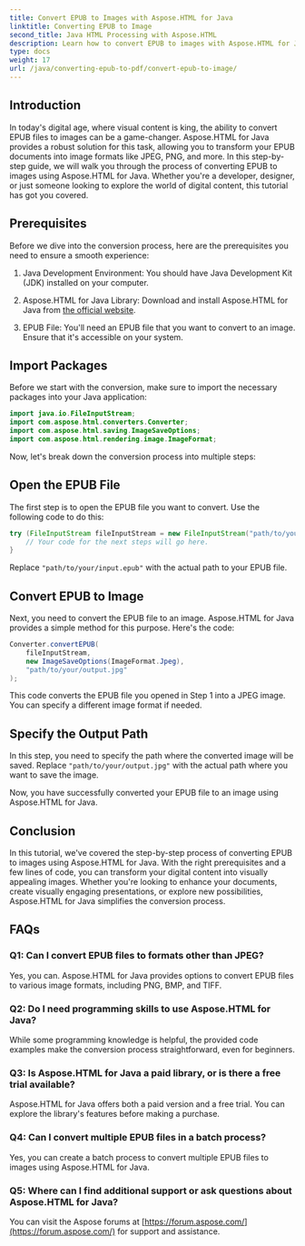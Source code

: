 ```yaml
---
title: Convert EPUB to Images with Aspose.HTML for Java
linktitle: Converting EPUB to Image
second_title: Java HTML Processing with Aspose.HTML
description: Learn how to convert EPUB to images with Aspose.HTML for Java. Transform your digital content effortlessly. Step-by-step guide included.
type: docs
weight: 17
url: /java/converting-epub-to-pdf/convert-epub-to-image/
---
```


## Introduction

In today's digital age, where visual content is king, the ability to convert EPUB files to images can be a game-changer. Aspose.HTML for Java provides a robust solution for this task, allowing you to transform your EPUB documents into image formats like JPEG, PNG, and more. In this step-by-step guide, we will walk you through the process of converting EPUB to images using Aspose.HTML for Java. Whether you're a developer, designer, or just someone looking to explore the world of digital content, this tutorial has got you covered.

## Prerequisites

Before we dive into the conversion process, here are the prerequisites you need to ensure a smooth experience:

1. Java Development Environment: You should have Java Development Kit (JDK) installed on your computer.

2. Aspose.HTML for Java Library: Download and install Aspose.HTML for Java from [the official website](https://releases.aspose.com/html/java/).

3. EPUB File: You'll need an EPUB file that you want to convert to an image. Ensure that it's accessible on your system.

## Import Packages

Before we start with the conversion, make sure to import the necessary packages into your Java application:

```java
import java.io.FileInputStream;
import com.aspose.html.converters.Converter;
import com.aspose.html.saving.ImageSaveOptions;
import com.aspose.html.rendering.image.ImageFormat;
```

Now, let's break down the conversion process into multiple steps:

## Open the EPUB File

The first step is to open the EPUB file you want to convert. Use the following code to do this:

```java
try (FileInputStream fileInputStream = new FileInputStream("path/to/your/input.epub")) {
    // Your code for the next steps will go here.
}
```

Replace `"path/to/your/input.epub"` with the actual path to your EPUB file.

## Convert EPUB to Image

Next, you need to convert the EPUB file to an image. Aspose.HTML for Java provides a simple method for this purpose. Here's the code:

```java
Converter.convertEPUB(
    fileInputStream,
    new ImageSaveOptions(ImageFormat.Jpeg),
    "path/to/your/output.jpg"
);
```

This code converts the EPUB file you opened in Step 1 into a JPEG image. You can specify a different image format if needed.

## Specify the Output Path

In this step, you need to specify the path where the converted image will be saved. Replace `"path/to/your/output.jpg"` with the actual path where you want to save the image.

Now, you have successfully converted your EPUB file to an image using Aspose.HTML for Java.

## Conclusion

In this tutorial, we've covered the step-by-step process of converting EPUB to images using Aspose.HTML for Java. With the right prerequisites and a few lines of code, you can transform your digital content into visually appealing images. Whether you're looking to enhance your documents, create visually engaging presentations, or explore new possibilities, Aspose.HTML for Java simplifies the conversion process.

## FAQs

### Q1: Can I convert EPUB files to formats other than JPEG?
Yes, you can. Aspose.HTML for Java provides options to convert EPUB files to various image formats, including PNG, BMP, and TIFF.

### Q2: Do I need programming skills to use Aspose.HTML for Java?
While some programming knowledge is helpful, the provided code examples make the conversion process straightforward, even for beginners.

### Q3: Is Aspose.HTML for Java a paid library, or is there a free trial available?
Aspose.HTML for Java offers both a paid version and a free trial. You can explore the library's features before making a purchase.

### Q4: Can I convert multiple EPUB files in a batch process?
Yes, you can create a batch process to convert multiple EPUB files to images using Aspose.HTML for Java.

### Q5: Where can I find additional support or ask questions about Aspose.HTML for Java?
You can visit the Aspose forums at [https://forum.aspose.com/](https://forum.aspose.com/) for support and assistance.
